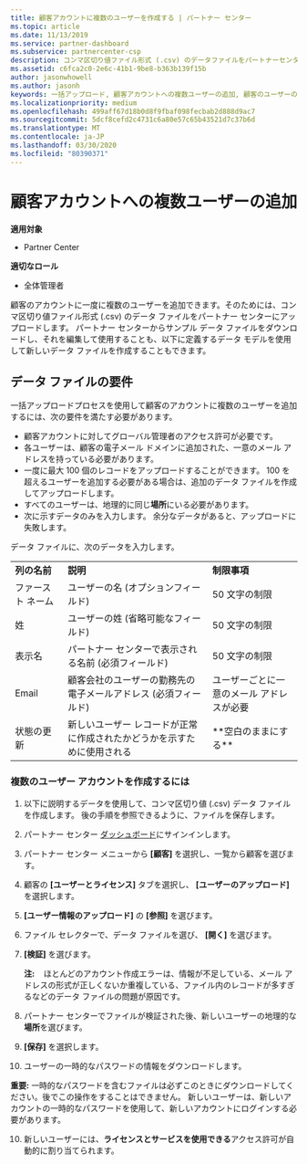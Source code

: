```yaml
---
title: 顧客アカウントに複数のユーザーを作成する | パートナー センター
ms.topic: article
ms.date: 11/13/2019
ms.service: partner-dashboard
ms.subservice: partnercenter-csp
description: コンマ区切り値ファイル形式 (.csv) のデータファイルをパートナーセンターにアップロードすることで、顧客のアカウントに複数のユーザーを一度に追加する方法について説明します。
ms.assetid: c6fca2c0-2e6c-41b1-9be8-b363b139f15b
author: jasonwhowell
ms.author: jasonh
keywords: 一括アップロード, 顧客アカウントへの複数ユーザーの追加, 顧客のユーザーの追加, 顧客のユーザーの一括アップロード, 顧客アカウント, 顧客のユーザー, ユーザー
ms.localizationpriority: medium
ms.openlocfilehash: 499aff67d18b0d8f9fbaf098fecbab2d888d9ac7
ms.sourcegitcommit: 5dcf8cefd2c4731c6a80e57c65b43521d7c37b6d
ms.translationtype: MT
ms.contentlocale: ja-JP
ms.lasthandoff: 03/30/2020
ms.locfileid: "80390371"
---
```

# <a name="add-multiple-users-to-a-customer-account"></a>顧客アカウントへの複数ユーザーの追加

**適用対象**

- Partner Center

**適切なロール**

- 全体管理者

顧客のアカウントに一度に複数のユーザーを追加できます。そのためには、コンマ区切り値ファイル形式 (.csv) のデータ ファイルをパートナー センターにアップロードします。 パートナー センターからサンプル データ ファイルをダウンロードし、それを編集して使用することも、以下に定義するデータ モデルを使用して新しいデータ ファイルを作成することもできます。

## <a name="data-file-requirements"></a><a href="" id="creatingtheimportcsvfile"></a>データ ファイルの要件

一括アップロードプロセスを使用して顧客のアカウントに複数のユーザーを追加するには、次の要件を満たす必要があります。

- 顧客アカウントに対してグローバル管理者のアクセス許可が必要です。
- 各ユーザーは、顧客の電子メール ドメインに追加された、一意のメール アドレスを持っている必要があります。
- 一度に最大 100 個のレコードをアップロードすることができます。 100 を超えるユーザーを追加する必要がある場合は、追加のデータ ファイルを作成してアップロードします。
- すべてのユーザーは、地理的に同じ**場所**にいる必要があります。
- 次に示すデータのみを入力します。 余分なデータがあると、アップロードに失敗します。

データ ファイルに、次のデータを入力します。

|                 |                                                                              |                                            |
|-----------------|------------------------------------------------------------------------------|--------------------------------------------|
| **列の名前** | **説明**                                                              | **制限事項**                             |
| ファースト ネーム      | ユーザーの名 (オプションフィールド)                                           | 50 文字の制限                         |
| 姓       | ユーザーの姓 (省略可能なフィールド)                                            | 50 文字の制限                         |
| 表示名    | パートナー センターで表示される名前 (必須フィールド)                            | 50 文字の制限                         |
| Email           | 顧客会社のユーザーの勤務先の電子メールアドレス (必須フィールド)           | ユーザーごとに一意のメール アドレスが必要 |
| 状態の更新   | 新しいユーザー レコードが正常に作成されたかどうかを示すために使用される | \*\*空白のままにする\*\*                        |

### <a name="to-create-multiple-user-accounts"></a><a href="" id="createmultipleuseraccounts"></a>複数のユーザー アカウントを作成するには

<a href="" id="creatingtheaccounts"></a>

1. 以下に説明するデータを使用して、コンマ区切り値 (.csv) データ ファイルを作成します。 後の手順を参照できるように、ファイルを保存します。

2. パートナー センター [ダッシュボード](https://partner.microsoft.com/dashboard)にサインインします。

3. パートナー センター メニューから **[顧客]** を選択し、一覧から顧客を選びます。

4. 顧客の **[ユーザーとライセンス]** タブを選択し、 **[ユーザーのアップロード]** を選択します。

5. **[ユーザー情報のアップロード]** の **[参照]** を選びます。

6. ファイル セレクターで、データ ファイルを選び、 **[開く]** を選びます。

7. **[検証]** を選びます。

    **注:**    ほとんどのアカウント作成エラーは、情報が不足している、メール アドレスの形式が正しくないか重複している、ファイル内のレコードが多すぎるなどのデータ ファイルの問題が原因です。

8. パートナー センターでファイルが検証された後、新しいユーザーの地理的な**場所**を選びます。
9. **[保存]** を選択します。
10. ユーザーの一時的なパスワードの情報をダウンロードします。

**重要:** 一時的なパスワードを含むファイルは必ずこのときにダウンロードしてください。後でこの操作をすることはできません。 新しいユーザーは、新しいアカウントの一時的なパスワードを使用して、新しいアカウントにログインする必要があります。

10. 新しいユーザーには、**ライセンスとサービスを使用できる**アクセス許可が自動的に割り当てられます。 

 

 



